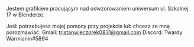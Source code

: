 Jestem grafikiem pracującym nad odwzorowaniem uniwersum ul. Szkolnej 17 w Blenderze.

Jeśli potrzebujesz mojej pomocy przy projekcie lub chcesz ze mną porozmawiać:
Gmail: tristanwieczorek0831@gmail.com
Discord: Twardy Warmianin#5894
